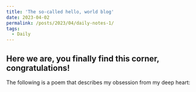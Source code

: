 ```yaml
---
title: 'The so-called hello, world blog'
date: 2023-04-02
permalink: /posts/2023/04/daily-notes-1/
tags:
  - Daily
---
```


Here we are, you finally find this corner, congratulations!
---
The following is a poem that describes my obsession from my deep heart:
<!-- My research interest is deeply rooted in the obsession of pursueing optimum structures in  -->
